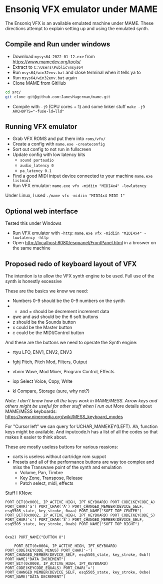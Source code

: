 # Ensoniq VFX emulator under MAME

The Ensoniq VFX is an available emulated machine under MAME. These directions attempt to explain setting up and using the emulated synth.

## Compile and Run under windows

- Download `mysys64-2022-01-12.exe` from https://www.mamedev.org/tools/
- Extract to `C:\Users\Public\msys64`
- Run `msys64/win32env.bat` and close terminal when it tells ya to
- Run `msys64/win32env.bat` again
- Clone MAME from GitHub

```bash
cd src/
git clone git@github.com:JamesHagerman/mame.git
```

- Compile with `-j9` (CPU cores + 1) and some linker stuff
`make -j9 ARCHOPTS="-fuse-ld=lld"`


## Running VFX emulator

- Grab VFX ROMS and put them into `roms/vfx/`
- Create a config with `mame.exe -createconfig`
- Sort out config to not run in fullscreen
- Update config with low latency bits
    - `sound portaudio`
    - `audio_latency 0`
    - `pa_latency 0.1`
- Find a good MIDI intput device connected to your machine `mame.exe listmidi`
- Run VFX emulator: `mame.exe vfx -midiin "MIDI4x4" -lowlatency`

Under Linux, I used `./mame vfx -midiin "MIDI4x4 MIDI 1"`

## Optional web interface

Tested this under Windows

- Run VFX emulator with `-http`:
`mame.exe vfx -midiin "MIDI4x4" -lowlatency -http`
- Open [http://localhost:8080/esqpanel/FrontPanel.html](http://localhost:8080/esqpanel/FrontPanel.html) in a broswer on the same machine



## Proposed redo of keyboard layout of VFX

The intention is to allow the VFX synth engine to be used. Full use of the synth is honestly excessive

These are the basics we know we need:

- Numbers 0-9 should be the 0-9 numbers on the synth
- - and = should be decrement increment data
- qwe and asd  should be the 6 soft buttons
- z   should be the Sounds button
- x   could be the Master button
- c   could be the MIDI/Control button

And these are the buttons we need to operate the Synth engine:
- rtyu   LFO, ENV1, ENV2, ENV3
- fghj   Pitch, Pitch Mod, Filters, Output
- vbnm   Wave, Mod Mixer, Program Control, Effects

- iop    Select Voice, Copy, Write
- kl     Compare, Storage (sure, why not?)


*Note: I don't know how all the keys work in MAME/MESS. Arrow keys and others might be useful for other stuff when I run out*
More details about MAME/MESS keyboards: https://www.ninerpedia.org/wiki/MESS_keyboard_modes

For "Cursor left" we can query for UCHAR_MAMEKEY(LEFT).
Ah, function keys might be available. And inputcode.h has a list of all the codes so that makes it easier to think about.

These are mostly useless buttons for various reasions:
- carts is useless without cartridge rom suppot
- Presets and all of the performance buttons are way too complex and miss the Transwave point of the synth and emulation
    - Volume, Pan, Timbre
    - Key Zone, Transpose, Release
    - Patch select, midi, effects


Stuff I KNow:

	PORT_BIT(0x0001, IP_ACTIVE_HIGH, IPT_KEYBOARD) PORT_CODE(KEYCODE_A) PORT_CHAR('a') PORT_CHAR('A') PORT_CHANGED_MEMBER(DEVICE_SELF, esq5505_state, key_stroke, 0xaa) PORT_NAME("SOFT TOP CENTER")
	PORT_BIT(0x0002, IP_ACTIVE_HIGH, IPT_KEYBOARD) PORT_CODE(KEYCODE_S) PORT_CHAR('s') PORT_CHAR('S') PORT_CHANGED_MEMBER(DEVICE_SELF, esq5505_state, key_stroke, 0xab) PORT_NAME("SOFT TOP RIGHT")


    0xa2) PORT_NAME("BUTTON 8")

    	PORT_BIT(0x0004, IP_ACTIVE_HIGH, IPT_KEYBOARD) PORT_CODE(KEYCODE_MINUS) PORT_CHAR('-') PORT_CHANGED_MEMBER(DEVICE_SELF, esq5505_state, key_stroke, 0xbf) PORT_NAME("DATA INCREMENT")
	PORT_BIT(0x0008, IP_ACTIVE_HIGH, IPT_KEYBOARD) PORT_CODE(KEYCODE_EQUALS) PORT_CHAR('=') PORT_CHANGED_MEMBER(DEVICE_SELF, esq5505_state, key_stroke, 0xbe) PORT_NAME("DATA DECREMENT")



